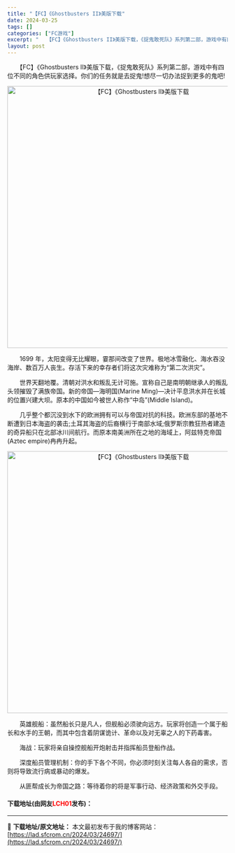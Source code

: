 ```yaml
---
title: "【FC】《Ghostbusters II》美版下载"
date: 2024-03-25
tags: []
categories: ["FC游戏"]
excerpt: "　　【FC】《Ghostbusters II》美版下载，《捉鬼敢死队》系列第二部，游戏中有四位不同的角色供玩家选择。你们的任务就是去捉鬼!想尽一切办法捉到更多的鬼吧! 　　1699 年，太阳变得无比耀眼，霎那间改变了世界。极地冰雪融化、海水吞没海岸、数百万人丧生。存活下来的幸存者们将这次灾难称为&amp;l&hellip;"
layout: post
---
```


 <p>　　【FC】《Ghostbusters II》美版下载，《捉鬼敢死队》系列第二部，游戏中有四位不同的角色供玩家选择。你们的任务就是去捉鬼!想尽一切办法捉到更多的鬼吧!</p> <p align="center"><img align="" border="0" src="https://lad.sfcrom.cn/wp-content/uploads/2024/03/20240325_660191d183db3.png" width="599" alt="【FC】《Ghostbusters II》美版下载" /></p> <p>　　1699 年，太阳变得无比耀眼，霎那间改变了世界。极地冰雪融化、海水吞没海岸、数百万人丧生。存活下来的幸存者们将这次灾难称为&ldquo;第二次洪灾&rdquo;。</p> <p>　　世界天翻地覆。清朝对洪水和叛乱无计可施。宣称自己是南明朝继承人的叛乱头领摧毁了满族帝国。新的帝国&mdash;海明国(Marine Ming)&mdash;决计平息洪水并在长城的位置兴建大坝。原本的中国如今被世人称作&ldquo;中岛&rdquo;(Middle Island)。</p> <p>　　几乎整个都沉没到水下的欧洲拥有可以与帝国对抗的科技。欧洲东部的基地不断遭到日本海盗的袭击;土耳其海盗的后裔横行于南部水域;俄罗斯宗教狂热者建造的奇异船只在北部冰川间航行。而原本南美洲所在之地的海域上，阿兹特克帝国(Aztec empire)冉冉升起。</p> <p align="center"><img align="" border="0" src="https://lad.sfcrom.cn/wp-content/uploads/2024/03/20240325_660191d2c56f9.png" width="599" alt="【FC】《Ghostbusters II》美版下载" /></p> <p>　　英雄舰船：虽然船长只是凡人，但舰船必须驶向远方。玩家将创造一个属于船长和水手的王朝，而其中包含着阴谋诡计、革命以及对无辜之人的下药毒害。</p> <p>　　海战：玩家将亲自操控舰船开炮射击并指挥船员登船作战。</p> <p>　　深度船员管理机制：你的手下各个不同，你必须时刻关注每人各自的需求，否则将导致流行病或暴动的爆发。</p> <p>　　从匪帮成长为帝国之路：等待着你的将是军事行动、经济政策和外交手段。</p> <p><h4>下载地址(由网友<font color="red">LCH01</font>发布)：</h4></p> 

---
📖 **下载地址/原文地址：** 本文最初发布于我的博客网站：[https://lad.sfcrom.cn/2024/03/24697/](https://lad.sfcrom.cn/2024/03/24697/)
